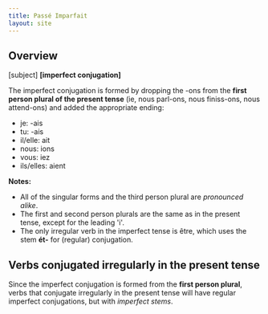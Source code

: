 ```yaml
---
title: Passé Imparfait
layout: site
---
```


## Overview
[subject] **[imperfect conjugation]**

The imperfect conjugation is formed by dropping the -ons from the **first
person plural of the present tense** (ie, nous parl-ons, nous finiss-ons, nous
attend-ons) and added the appropriate ending:

- je: -ais
- tu: -ais
- il/elle: ait
- nous: ions
- vous: iez
- ils/elles: aient

**Notes:**

- All of the singular forms and the third person plural are *pronounced
  alike*.
- The first and second person plurals are the same as in the present tense,
  except for the leading 'i'.
- The only irregular verb in the imperfect tense is être, which uses the stem
  **ét-** for (regular) conjugation.

## Verbs conjugated irregularly in the present tense

Since the imperfect conjugation is formed from the **first person plural**,
verbs that conjugate irregularly in the present tense will have regular
imperfect conjugations, but with *imperfect stems*.
